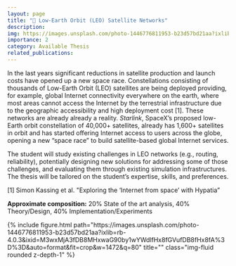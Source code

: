 ```yaml
---
layout: page
title: "🚀 Low-Earth Orbit (LEO) Satellite Networks"
description: 
img: https://images.unsplash.com/photo-1446776811953-b23d57bd21aa?ixlib=rb-4.0.3&ixid=M3wxMjA3fDB8MHxwaG90by1wYWdlfHx8fGVufDB8fHx8fA%3D%3D&auto=format&fit=crop&w=1472&q=80
importance: 2
category: Available Thesis
related_publications: 
---
```


In the last years significant reductions in satellite production and launch costs have opened up a new space race. Constellations consisting of thousands of Low-Earth Orbit (LEO) satellites are being deployed providing, for example, global Internet connectivity everywhere on the earth, where most areas cannot access the Internet by the terrestrial infrastructure due to the geographic accessibility and high deployment cost [1]. These networks are already already a reality. <i>Starlink</i>, SpaceX’s proposed low-Earth orbit constellation of 40,000+ satellites, already has 1,600+ satellites in orbit and has started offering Internet access to users across the globe, opening  a new “space race” to build satellite-based global Internet services.

The student will study existing challenges in LEO networks (e.g., routing, reliability), potentially designing new solutions for addressing some of those challenges, and evaluating them through existing simulation infrastructures. The thesis will be tailored on the student’s expertise, skills, and preferences.

[1] Simon Kassing et al. "Exploring the ‘Internet from space’ with Hypatia”

<b>Approximate composition:</b> 20% State of the art analysis, 40% Theory/Design, 40% Implementation/Experiments

<div class="row">
    <div class="col-sm mt-3 mt-md-0">
        {% include figure.html path="https://images.unsplash.com/photo-1446776811953-b23d57bd21aa?ixlib=rb-4.0.3&ixid=M3wxMjA3fDB8MHxwaG90by1wYWdlfHx8fGVufDB8fHx8fA%3D%3D&auto=format&fit=crop&w=1472&q=80" title="" class="img-fluid rounded z-depth-1" %}
    </div>
</div>


